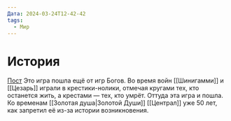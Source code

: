 ```yaml
---
Дата: 2024-03-24T12-42-42
tags:
  - Мир
---
```


# История 
[Пост](https://vk.com/wall-208978263_14675)
Это игра пошла ещё от игр Богов. Во время войн [[Шинигамми]] и [[Цезарь]] играли в крестики-нолики, отмечая кругами тех, кто останется жить, а крестами — тех, кто умрёт. Оттуда эта игра и пошла. Ко временам [[Золотая душа|Золотой Души]] [[Централ]] уже 50 лет, как запретил её из-за истории возникновения.